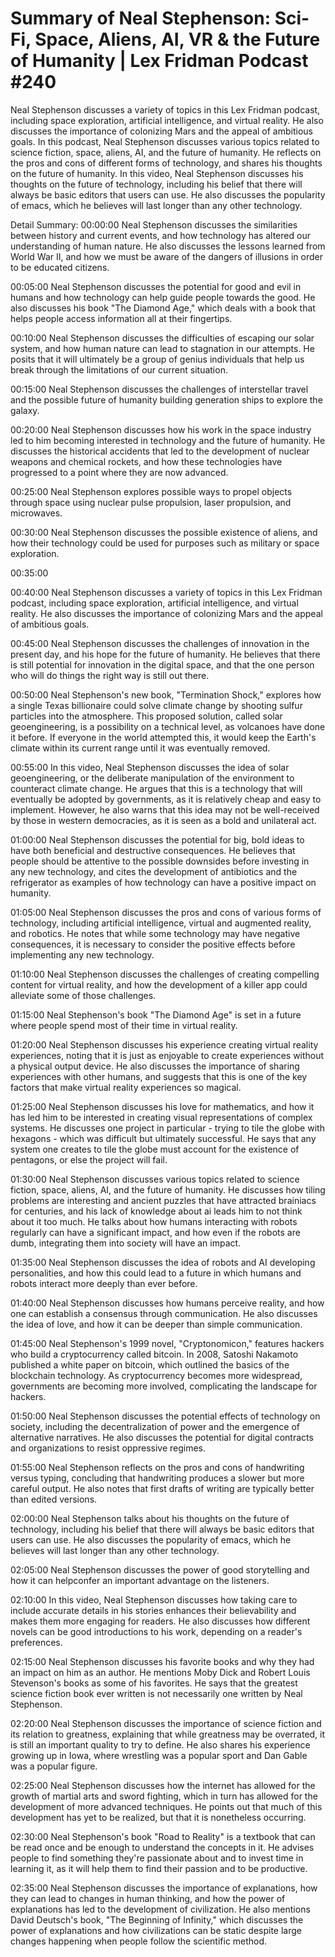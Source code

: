 # Summary of Neal Stephenson: Sci-Fi, Space, Aliens, AI, VR & the Future of Humanity | Lex Fridman Podcast #240

Neal Stephenson discusses a variety of topics in this Lex Fridman podcast, including space exploration, artificial intelligence, and virtual reality. He also discusses the importance of colonizing Mars and the appeal of ambitious goals.
In this podcast, Neal Stephenson discusses various topics related to science fiction, space, aliens, AI, and the future of humanity. He reflects on the pros and cons of different forms of technology, and shares his thoughts on the future of humanity.
In this video, Neal Stephenson discusses his thoughts on the future of technology, including his belief that there will always be basic editors that users can use. He also discusses the popularity of emacs, which he believes will last longer than any other technology.

Detail Summary: 
00:00:00
Neal Stephenson discusses the similarities between history and current events, and how technology has altered our understanding of human nature. He also discusses the lessons learned from World War II, and how we must be aware of the dangers of illusions in order to be educated citizens.

00:05:00
Neal Stephenson discusses the potential for good and evil in humans and how technology can help guide people towards the good. He also discusses his book "The Diamond Age," which deals with a book that helps people access information all at their fingertips.

00:10:00
Neal Stephenson discusses the difficulties of escaping our solar system, and how human nature can lead to stagnation in our attempts. He posits that it will ultimately be a group of genius individuals that help us break through the limitations of our current situation.

00:15:00
Neal Stephenson discusses the challenges of interstellar travel and the possible future of humanity building generation ships to explore the galaxy.

00:20:00
Neal Stephenson discusses how his work in the space industry led to him becoming interested in technology and the future of humanity. He discusses the historical accidents that led to the development of nuclear weapons and chemical rockets, and how these technologies have progressed to a point where they are now advanced.

00:25:00
Neal Stephenson explores possible ways to propel objects through space using nuclear pulse propulsion, laser propulsion, and microwaves.

00:30:00
Neal Stephenson discusses the possible existence of aliens, and how their technology could be used for purposes such as military or space exploration.

00:35:00
<could not summarize>

00:40:00
Neal Stephenson discusses a variety of topics in this Lex Fridman podcast, including space exploration, artificial intelligence, and virtual reality. He also discusses the importance of colonizing Mars and the appeal of ambitious goals.

00:45:00
Neal Stephenson discusses the challenges of innovation in the present day, and his hope for the future of humanity. He believes that there is still potential for innovation in the digital space, and that the one person who will do things the right way is still out there.

00:50:00
Neal Stephenson's new book, "Termination Shock," explores how a single Texas billionaire could solve climate change by shooting sulfur particles into the atmosphere. This proposed solution, called solar geoengineering, is a possibility on a technical level, as volcanoes have done it before. If everyone in the world attempted this, it would keep the Earth's climate within its current range until it was eventually removed.

00:55:00
In this video, Neal Stephenson discusses the idea of solar geoengineering, or the deliberate manipulation of the environment to counteract climate change. He argues that this is a technology that will eventually be adopted by governments, as it is relatively cheap and easy to implement. However, he also warns that this idea may not be well-received by those in western democracies, as it is seen as a bold and unilateral act.

01:00:00
Neal Stephenson discusses the potential for big, bold ideas to have both beneficial and destructive consequences. He believes that people should be attentive to the possible downsides before investing in any new technology, and cites the development of antibiotics and the refrigerator as examples of how technology can have a positive impact on humanity.

01:05:00
Neal Stephenson discusses the pros and cons of various forms of technology, including artificial intelligence, virtual and augmented reality, and robotics. He notes that while some technology may have negative consequences, it is necessary to consider the positive effects before implementing any new technology.

01:10:00
Neal Stephenson discusses the challenges of creating compelling content for virtual reality, and how the development of a killer app could alleviate some of those challenges.

01:15:00
Neal Stephenson's book "The Diamond Age" is set in a future where people spend most of their time in virtual reality.

01:20:00
Neal Stephenson discusses his experience creating virtual reality experiences, noting that it is just as enjoyable to create experiences without a physical output device. He also discusses the importance of sharing experiences with other humans, and suggests that this is one of the key factors that make virtual reality experiences so magical.

01:25:00
Neal Stephenson discusses his love for mathematics, and how it has led him to be interested in creating visual representations of complex systems. He discusses one project in particular - trying to tile the globe with hexagons - which was difficult but ultimately successful. He says that any system one creates to tile the globe must account for the existence of pentagons, or else the project will fail.

01:30:00
Neal Stephenson discusses various topics related to science fiction, space, aliens, AI, and the future of humanity. He discusses how tiling problems are interesting and ancient puzzles that have attracted brainiacs for centuries, and his lack of knowledge about ai leads him to not think about it too much. He talks about how humans interacting with robots regularly can have a significant impact, and how even if the robots are dumb, integrating them into society will have an impact.

01:35:00
Neal Stephenson discusses the idea of robots and AI developing personalities, and how this could lead to a future in which humans and robots interact more deeply than ever before.

01:40:00
Neal Stephenson discusses how humans perceive reality, and how one can establish a consensus through communication. He also discusses the idea of love, and how it can be deeper than simple communication.

01:45:00
Neal Stephenson's 1999 novel, "Cryptonomicon," features hackers who build a cryptocurrency called bitcoin. In 2008, Satoshi Nakamoto published a white paper on bitcoin, which outlined the basics of the blockchain technology. As cryptocurrency becomes more widespread, governments are becoming more involved, complicating the landscape for hackers.

01:50:00
Neal Stephenson discusses the potential effects of technology on society, including the decentralization of power and the emergence of alternative narratives. He also discusses the potential for digital contracts and organizations to resist oppressive regimes.

01:55:00
Neal Stephenson reflects on the pros and cons of handwriting versus typing, concluding that handwriting produces a slower but more careful output. He also notes that first drafts of writing are typically better than edited versions.

02:00:00
Neal Stephenson talks about his thoughts on the future of technology, including his belief that there will always be basic editors that users can use. He also discusses the popularity of emacs, which he believes will last longer than any other technology.

02:05:00
Neal Stephenson discusses the power of good storytelling and how it can helpconfer an important advantage on the listeners.

02:10:00
In this video, Neal Stephenson discusses how taking care to include accurate details in his stories enhances their believability and makes them more engaging for readers. He also discusses how different novels can be good introductions to his work, depending on a reader's preferences.

02:15:00
Neal Stephenson discusses his favorite books and why they had an impact on him as an author. He mentions Moby Dick and Robert Louis Stevenson's books as some of his favorites. He says that the greatest science fiction book ever written is not necessarily one written by Neal Stephenson.

02:20:00
Neal Stephenson discusses the importance of science fiction and its relation to greatness, explaining that while greatness may be overrated, it is still an important quality to try to define. He also shares his experience growing up in Iowa, where wrestling was a popular sport and Dan Gable was a popular figure.

02:25:00
Neal Stephenson discusses how the internet has allowed for the growth of martial arts and sword fighting, which in turn has allowed for the development of more advanced techniques. He points out that much of this development has yet to be realized, but that it is nonetheless occurring.

02:30:00
Neal Stephenson's book "Road to Reality" is a textbook that can be read once and be enough to understand the concepts in it. He advises people to find something they're passionate about and to invest time in learning it, as it will help them to find their passion and to be productive.

02:35:00
Neal Stephenson discusses the importance of explanations, how they can lead to changes in human thinking, and how the power of explanations has led to the development of civilization. He also mentions David Deutsch's book, "The Beginning of Infinity," which discusses the power of explanations and how civilizations can be static despite large changes happening when people follow the scientific method.

